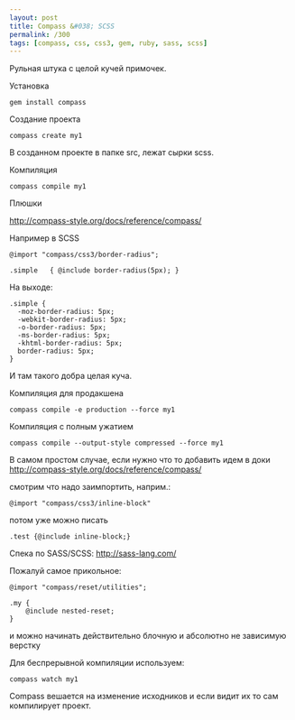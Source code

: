 ```yaml
---
layout: post
title: Compass &#038; SCSS
permalink: /300
tags: [compass, css, css3, gem, ruby, sass, scss]
---
```


Рульная штука с целой кучей примочек.

Установка

    gem install compass

Создание проекта

    compass create my1

В созданном проекте в папке src, лежат сырки scss.

Компиляция

    compass compile my1

Плюшки

<http://compass-style.org/docs/reference/compass/>

Например в SCSS

    @import "compass/css3/border-radius";

    .simple   { @include border-radius(5px); }

На выходе:

    .simple {
      -moz-border-radius: 5px;
      -webkit-border-radius: 5px;
      -o-border-radius: 5px;
      -ms-border-radius: 5px;
      -khtml-border-radius: 5px;
      border-radius: 5px;
    }

И там такого добра целая куча.

Компиляция для продакшена

    compass compile -e production --force my1

Компиляция с полным ужатием

    compass compile --output-style compressed --force my1

В самом простом случае, если нужно что то добавить идем в доки <http://compass-style.org/docs/reference/compass/>

смотрим что надо заимпортить, наприм.:

    @import "compass/css3/inline-block"

потом уже можно писать

    .test {@include inline-block;}

Спека по SASS/SCSS: <http://sass-lang.com/>

Пожалуй самое прикольное:

    @import "compass/reset/utilities";

    .my {
        @include nested-reset;
    }

и можно начинать действительно блочную и абсолютно не зависимую верстку

Для беспрерывной компиляции используем:

    compass watch my1

Compass вешается на изменение исходников и если видит их то сам компилирует проект.
